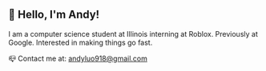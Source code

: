## 👋 Hello, I'm Andy!

I am a computer science student at Illinois interning at Roblox. Previously at Google. Interested in making things go fast. 

📪 Contact me at: andyluo918@gmail.com
<!---
andyluo03/andyluo03 is a ✨ special ✨ repository because its `README.md` (this file) appears on your GitHub profile.
You can click the Preview link to take a look at your changes.
--->
